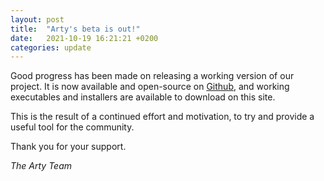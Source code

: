 ```yaml
---
layout: post
title:  "Arty's beta is out!"
date:   2021-10-19 16:21:21 +0200
categories: update
---
```

Good progress has been made on releasing a working version of our project. It is now available and open-source on [Github][github], and working executables and installers are available to download on this site.

This is the result of a continued effort and motivation, to try and provide a useful tool for the community.

Thank you for your support.

_The Arty Team_

[github]: https://github.com/florian-rieder/Arty
